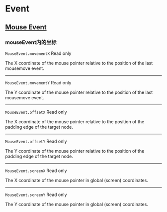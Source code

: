 # Event

## [Mouse Event](https://developer.mozilla.org/en-US/docs/Web/API/MouseEvent)

### mouseEvent内的坐标

`MouseEvent.movementX` Read only

The X coordinate of the mouse pointer relative to the position of the last mousemove event.

---

`MouseEvent.movementY` Read only

The Y coordinate of the mouse pointer relative to the position of the last mousemove event.

---

`MouseEvent.offsetX` Read only

The X coordinate of the mouse pointer relative to the position of the padding edge of the target node.

---

`MouseEvent.offsetY` Read only

The Y coordinate of the mouse pointer relative to the position of the padding edge of the target node.

---

`MouseEvent.screenX` Read only

The X coordinate of the mouse pointer in global (screen) coordinates.

---

`MouseEvent.screenY` Read only

The Y coordinate of the mouse pointer in global (screen) coordinates.
